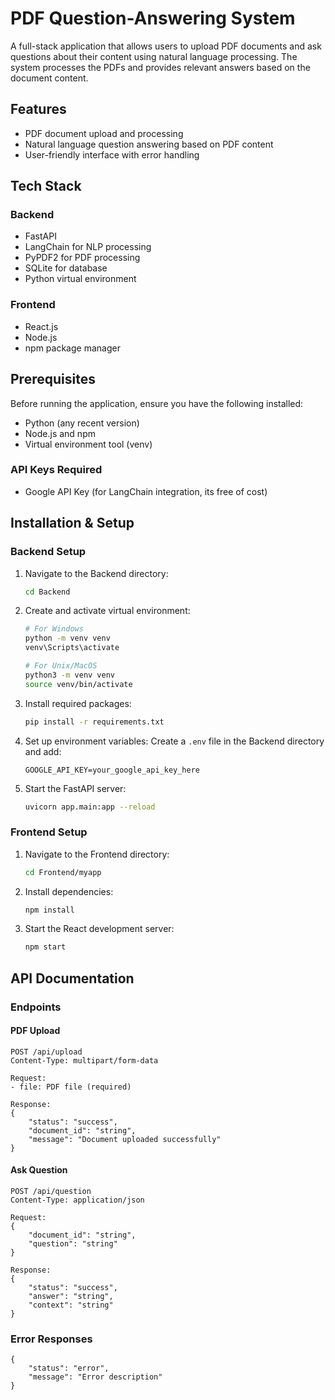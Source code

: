 # PDF Question-Answering System

A full-stack application that allows users to upload PDF documents and ask questions about their content using natural language processing. The system processes the PDFs and provides relevant answers based on the document content.

## Features

- PDF document upload and processing
- Natural language question answering based on PDF content
- User-friendly interface with error handling

## Tech Stack

### Backend
- FastAPI
- LangChain for NLP processing
- PyPDF2 for PDF processing
- SQLite for database
- Python virtual environment

### Frontend
- React.js
- Node.js
- npm package manager

## Prerequisites

Before running the application, ensure you have the following installed:
- Python (any recent version)
- Node.js and npm
- Virtual environment tool (venv)

### API Keys Required
- Google API Key (for LangChain integration, its free of cost)

## Installation & Setup

### Backend Setup

1. Navigate to the Backend directory:
   ```bash
   cd Backend
   ```

2. Create and activate virtual environment:
   ```bash
   # For Windows
   python -m venv venv
   venv\Scripts\activate

   # For Unix/MacOS
   python3 -m venv venv
   source venv/bin/activate
   ```

3. Install required packages:
   ```bash
   pip install -r requirements.txt
   ```

4. Set up environment variables:
   Create a `.env` file in the Backend directory and add:
   ```
   GOOGLE_API_KEY=your_google_api_key_here
   ```

5. Start the FastAPI server:
   ```bash
   uvicorn app.main:app --reload
   ```

### Frontend Setup

1. Navigate to the Frontend directory:
   ```bash
   cd Frontend/myapp
   ```

2. Install dependencies:
   ```bash
   npm install
   ```

3. Start the React development server:
   ```bash
   npm start
   ```

## API Documentation

### Endpoints

#### PDF Upload
```
POST /api/upload
Content-Type: multipart/form-data

Request:
- file: PDF file (required)

Response:
{
    "status": "success",
    "document_id": "string",
    "message": "Document uploaded successfully"
}
```

#### Ask Question
```
POST /api/question
Content-Type: application/json

Request:
{
    "document_id": "string",
    "question": "string"
}

Response:
{
    "status": "success",
    "answer": "string",
    "context": "string"
}
```

### Error Responses
```
{
    "status": "error",
    "message": "Error description"
}
```

